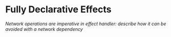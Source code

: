 # Fully Declarative Effects

_Network operations are imperative in effect handler: describe how it can be avoided with a network dependency_
